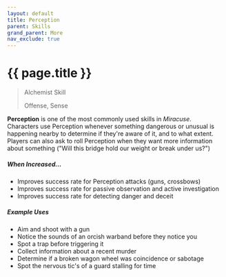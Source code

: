 ```yaml
---
layout: default
title: Perception
parent: Skills
grand_parent: More
nav_exclude: true
---
```


# {{ page.title }}

> Alchemist Skill
>
> Offense, Sense

**<span style="color: {{ site.alchemist_color }}">Perception</span>** is one of the most commonly used skills in _Miracuse_. Characters use Perception whenever something dangerous or unusual is happening nearby to determine if they're aware of it, and to what extent. Players can also ask to roll Perception when they want more information about something ("Will this bridge hold our weight or break under us?")

##### When Increased...

- Improves success rate for Perception attacks (guns, crossbows)
- Improves success rate for passive observation and active investigation
- Improves success rate for detecting danger and deceit

##### Example Uses

- Aim and shoot with a gun
- Notice the sounds of an orcish warband before they notice you
- Spot a trap before triggering it
- Collect information about a recent murder
- Determine if a broken wagon wheel was coincidence or sabotage
- Spot the nervous tic's of a guard stalling for time
